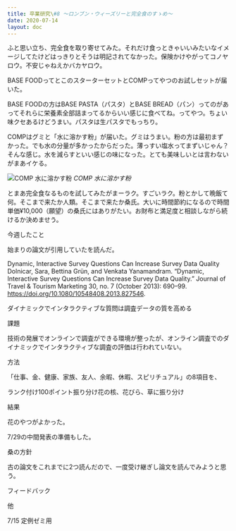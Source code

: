 ```yaml
---
title: 卒業研究\#8 〜ロンブン・ウィーズリーと完全食のすゝめ〜
date: 2020-07-14
layout: doc
---
```


ふと思い立ち、完全食を取り寄せてみた。それだけ食っときゃいいみたいなイメージしてたけどはっきりとそうは明記されてなかった。保険かけやがってコノヤロウ。不安じゃねえかバカヤロウ。

BASE FOODってとこのスターターセットとCOMPってやつのお試しセットが届いた。

BASE FOODの方はBASE PASTA（パスタ）とBASE BREAD（パン）ってのがあってそれらに栄養素全部詰まってるからいい感じに食べてね。ってやつ。ちょい味クセあるけどうまい。パスタは生パスタでもっちり。

COMPはグミと「水に溶かす粉」が届いた。グミはうまい。粉の方は最初まずかった。でも水の分量が多かったからだった。薄っすい塩水ってまずいじゃん？そんな感じ。水を減らすといい感じの味になった。とても美味しいとは言わないがまあイケる。

![COMP 水に溶かす粉](https://chankuwa.com/wp-content/uploads/2020/07/comp-1-150x150.jpg)
*COMP 水に溶かす粉*

とまあ完全食なるものを試してみたがまーラク。すごいラク。粉とかして晩飯て何。そこまで来たか人類。そこまで来たか桑氏。大いに時間節約になるので時間単価¥10,000（願望）の桑氏にはありがたい。お財布と満足度と相談しながら続けるか決めませう。

今週したこと

始まりの論文が引用していたを読んだ。

Dynamic, Interactive Survey Questions Can Increase Survey Data Quality
Dolnicar, Sara, Bettina Grün, and Venkata Yanamandram. “Dynamic, Interactive Survey Questions Can Increase Survey Data Quality.” Journal of Travel & Tourism Marketing 30, no. 7 (October 2013): 690–99. https://doi.org/10.1080/10548408.2013.827546.

ダイナミックでインタラクティブな質問は調査データの質を高める

課題

技術の発展でオンラインで調査ができる環境が整ったが、オンライン調査でのダイナミックでインタラクティブな調査の評価は行われていない。

方法

「仕事、金、健康、家族、友人、余暇、休暇、スピリチュアル」の8項目を、

ランク付け100ポイント振り分け花の核、花びら、草に振り分け

結果

花のやつがよかった。

7/29の中間発表の準備もした。

桑の方針

古の論文をこれまでに2つ読んだので、一度受け継ぎし論文を読んでみようと思う。

フィードバック

他

7/15 定例ゼミ用